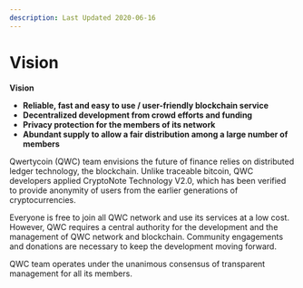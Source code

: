```yaml
---
description: Last Updated 2020-06-16
---
```


# Vision

**Vision**

* **Reliable, fast and easy to use / user-friendly blockchain service**
* **Decentralized development from crowd efforts and funding**
* **Privacy protection for the members of its network**
* **Abundant supply to allow a fair distribution among a large number of members**

Qwertycoin \(QWC\) team envisions the future of finance relies on distributed ledger technology, the blockchain. Unlike traceable bitcoin, QWC developers applied CryptoNote Technology V2.0, which has been verified to provide anonymity of users from the earlier generations of cryptocurrencies.

Everyone is free to join all QWC network and use its services at a low cost. However, QWC requires a central authority for the development and the management of QWC network and blockchain. Community engagements and donations are necessary to keep the development moving forward.

QWC team operates under the unanimous consensus of transparent management for all its members.

